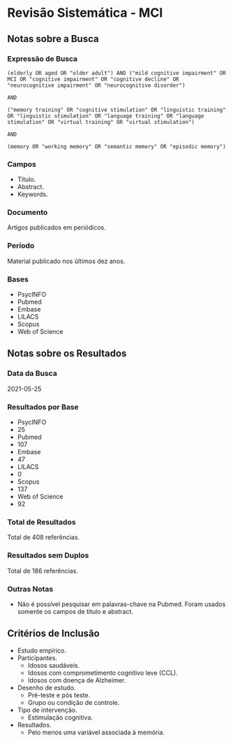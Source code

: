 # Revisão Sistemática - MCI

## Notas sobre a Busca

### Expressão de Busca

```
(elderly OR aged OR "older adult") AND ("mild cognitive impairment" OR MCI OR "cognitive impairment" OR "cognitive decline" OR "neurocognitive impairment" OR "neurocognitive disorder")

AND

("memory training" OR "cognitive stimulation" OR "linguistic training" OR "linguistic stimulation" OR "language training" OR "language stimulation" OR "virtual training" OR "virtual stimulation")

AND

(memory OR "working memory" OR "semantic memory" OR "episodic memory")
```

### Campos

- Título.
- Abstract.
- Keywords.

### Documento

Artigos publicados em periódicos.

### Período

Material publicado nos últimos dez anos.

### Bases

- PsycINFO
- Pubmed
- Embase
- LILACS
- Scopus
- Web of Science

## Notas sobre os Resultados

### Data da Busca

2021-05-25

### Resultados por Base

- PsycINFO
 - 25
- Pubmed
 - 107
- Embase
 - 47
- LILACS
 - 0
- Scopus
 - 137
- Web of Science
 - 92

### Total de Resultados

Total de 408 referências.

### Resultados sem Duplos

Total de 186 referências.

### Outras Notas

- Não é possível pesquisar em palavras-chave na Pubmed. Foram usados somente os campos de título e abstract.

## Critérios de Inclusão

- Estudo empírico.
- Participantes.
  - Idosos saudáveis.
  - Idosos com comprometimento cognitivo leve (CCL).
  - Idosos com doença de Alzheimer.
- Desenho de estudo.
  - Pré-teste e pós teste.
  - Grupo ou condição de controle.
- Tipo de intervenção.
  - Estimulação cognitiva.
- Resultados.
  - Pelo menos uma variável associada à memória.

